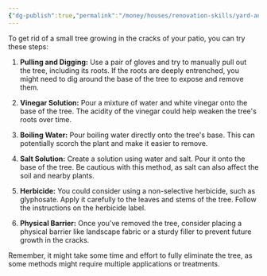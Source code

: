 ```yaml
---
{"dg-publish":true,"permalink":"/money/houses/renovation-skills/yard-and-outside/how-to-kill-a-tree/","tags":["oakmore"],"created":"Aug 28, 2023, 9:59 PM","updated":""}
---
```




To get rid of a small tree growing in the cracks of your patio, you can try these steps:

1. **Pulling and Digging:** Use a pair of gloves and try to manually pull out the tree, including its roots. If the roots are deeply entrenched, you might need to dig around the base of the tree to expose and remove them.

2. **Vinegar Solution:** Pour a mixture of water and white vinegar onto the base of the tree. The acidity of the vinegar could help weaken the tree's roots over time.

3. **Boiling Water:** Pour boiling water directly onto the tree's base. This can potentially scorch the plant and make it easier to remove.

4. **Salt Solution:** Create a solution using water and salt. Pour it onto the base of the tree. Be cautious with this method, as salt can also affect the soil and nearby plants.

5. **Herbicide:** You could consider using a non-selective herbicide, such as glyphosate. Apply it carefully to the leaves and stems of the tree. Follow the instructions on the herbicide label.

6. **Physical Barrier:** Once you've removed the tree, consider placing a physical barrier like landscape fabric or a sturdy filler to prevent future growth in the cracks.

Remember, it might take some time and effort to fully eliminate the tree, as some methods might require multiple applications or treatments.

  

